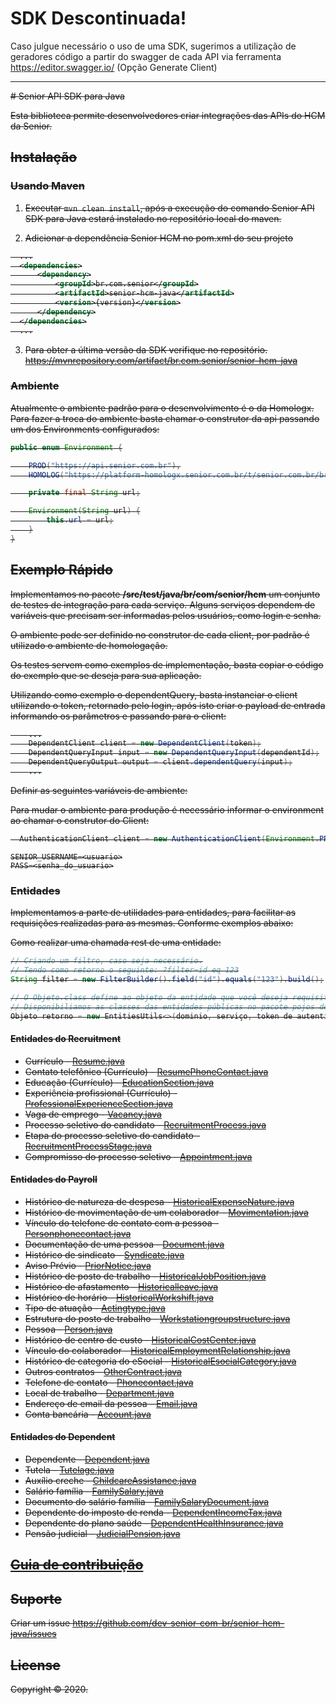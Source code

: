 # SDK Descontinuada!

Caso julgue necessário o uso de uma SDK, sugerimos a utilização de geradores código a partir do swagger de cada API via ferramenta https://editor.swagger.io/ (Opção Generate Client)

<hr />
<strike>
# Senior API SDK para Java

Esta biblioteca permite desenvolvedores criar integrações das APIs do HCM da Senior.

## Instalação

### Usando Maven
1. Executar `mvn clean install`, após a execução do comando Senior API SDK para Java estará instalado no repositório local do maven.

2. Adicionar a dependência Senior HCM no pom.xml do seu projeto

  ```xml
    ...
    <dependencies>
        <dependency>
            <groupId>br.com.senior</groupId>
            <artifactId>senior-hcm-java</artifactId>
            <version>{version}</version>
        </dependency>
    </dependencies>
    ...
  ```
3. Para obter a última versão da SDK verifique no repositório. https://mvnrepository.com/artifact/br.com.senior/senior-hcm-java

### Ambiente

Atualmente o ambiente padrão para o desenvolvimento é o da Homologx.
Para fazer a troca do ambiente basta chamar o construtor da api passando um dos Environments configurados:

```java
public enum Environment {

    PROD("https://api.senior.com.br"),
    HOMOLOG("https://platform-homologx.senior.com.br/t/senior.com.br/bridge/1.0");

    private final String url;

    Environment(String url) {
        this.url = url;
    }
}
```

## Exemplo Rápido

Implementamos no pacote **/src/test/java/br/com/senior/hcm** um conjunto de testes de integração para cada serviço. Alguns serviços dependem de variáveis que precisam ser informadas pelos usuários, como login e senha.

O ambiente pode ser definido no construtor de cada client, por padrão é utilizado o ambiente de homologação.

Os  testes servem como exemplos de implementação, basta copiar o código do exemplo que se deseja para sua aplicação.

Utilizando como exemplo o dependentQuery, basta instanciar o client utilizando o token, retornado pelo login, após isto criar o payload de entrada informando os parâmetros e passando para o client:

```java
    ...
    DependentClient client = new DependentClient(token);
    DependentQueryInput input = new DependentQueryInput(dependentId);
    DependentQueryOutput output = client.dependentQuery(input);
    ...
```
Definir as seguintes variáveis de ambiente:

Para mudar o ambiente para produção é necessário informar o environment ao chamar o construtor do Client:

```java
  AuthenticationClient client = new AuthenticationClient(Environment.PROD);
```

```
SENIOR_USERNAME=<usuario>
PASS=<senha_do_usuario>
```

### Entidades

Implementamos a parte de utilidades para entidades, para facilitar as requisições realizadas para as mesmas. Conforme exemplos abaixo:

Como realizar uma chamada rest de uma entidade:
```java
// Criando um filtro, caso seja necessário.
// Tendo como retorno o seguinte: ?filter=id eq 123
String filter = new FilterBuilder().field("id").equals("123").build();

// O Objeto.class define ao objeto da entidade que você deseja requisitar.
// Disponibiliamos as classes das entidades públicas no pacote pojos de cada módulo.
Objeto retorno = new EntitiesUtils<>(dominio, serviço, token de autenticação, Objeto.class).executeGet(entity_name, filter);

```

#### Entidades do Recruitment

* Currículo - [Resume.java](src/main/java/br/com/senior/hcm/recruitment/pojos/Resume.java)
* Contato telefônico (Currículo) - [ResumePhoneContact.java](src/main/java/br/com/senior/hcm/recruitment/pojos/ResumePhoneContact.java)
* Educação (Currículo) - [EducationSection.java](src/main/java/br/com/senior/hcm/recruitment/pojos/EducationSection.java)
* Experiência profissional (Currículo) - [ProfessionalExperienceSection.java](src/main/java/br/com/senior/hcm/recruitment/pojos/ProfessionalExperienceSection.java)
* Vaga de emprego - [Vacancy.java](src/main/java/br/com/senior/hcm/recruitment/pojos/Vacancy.java)
* Processo seletivo do candidato - [RecruitmentProcess.java](src/main/java/br/com/senior/hcm/recruitment/pojos/RecruitmentProcess.java)
* Etapa do processo seletivo do candidato - [RecruitmentProcessStage.java](src/main/java/br/com/senior/hcm/recruitment/pojos/RecruitmentProcessStage.java)
* Compromisso do processo seletivo - [Appointment.java](src/main/java/br/com/senior/hcm/recruitment/pojos/Appointment.java)

#### Entidades do Payroll

* Histórico de natureza de despesa - [HistoricalExpenseNature.java](src/main/java/br/com/senior/hcm/payroll/pojos/HistoricalExpenseNature.java)
* Histórico de movimentação de um colaborador - [Movimentation.java](src/main/java/br/com/senior/hcm/payroll/pojos/Movimentation.java)
* Vínculo do telefone de contato com a pessoa - [Personphonecontact.java](src/main/java/br/com/senior/hcm/payroll/pojos/Personphonecontact.java)
* Documentação de uma pessoa - [Document.java](src/main/java/br/com/senior/hcm/payroll/pojos/Document.java)
* Histórico de sindicato - [Syndicate.java](src/main/java/br/com/senior/hcm/payroll/pojos/Syndicate.java)
* Aviso Prévio - [PriorNotice.java](src/main/java/br/com/senior/hcm/payroll/pojos/PriorNotice.java)
* Histórico de posto de trabalho - [HistoricalJobPosition.java](src/main/java/br/com/senior/hcm/payroll/pojos/HistoricalJobPosition.java)
* Histórico de afastamento - [Historicalleave.java](src/main/java/br/com/senior/hcm/payroll/pojos/Historicalleave.java)
* Histórico de horário - [HistoricalWorkshift.java](src/main/java/br/com/senior/hcm/payroll/pojos/HistoricalWorkshift.java)
* Tipo de atuação - [Actingtype.java](src/main/java/br/com/senior/hcm/payroll/pojos/Actingtype.java)
* Estrutura do posto de trabalho - [Workstationgroupstructure.java](src/main/java/br/com/senior/hcm/payroll/pojos/Workstationgroupstructure.java)
* Pessoa - [Person.java](src/main/java/br/com/senior/hcm/payroll/pojos/Person.java)
* Histórico de centro de custo - [HistoricalCostCenter.java](src/main/java/br/com/senior/hcm/payroll/pojos/HistoricalCostCenter.java)
* Vínculo do colaborador - [HistoricalEmploymentRelationship.java](src/main/java/br/com/senior/hcm/payroll/pojos/HistoricalEmploymentRelationship.java)
* Histórico de categoria do eSocial - [HistoricalEsocialCategory.java](src/main/java/br/com/senior/hcm/payroll/pojos/HistoricalEsocialCategory.java)
* Outros contratos - [OtherContract.java](src/main/java/br/com/senior/hcm/payroll/pojos/OtherContract.java)
* Telefone de contato - [Phonecontact.java](src/main/java/br/com/senior/hcm/payroll/pojos/Phonecontact.java)
* Local de trabalho - [Department.java](src/main/java/br/com/senior/hcm/payroll/pojos/Department.java)
* Endereço de email da pessoa - [Email.java](src/main/java/br/com/senior/hcm/payroll/pojos/Email.java)
* Conta bancária - [Account.java](src/main/java/br/com/senior/hcm/payroll/pojos/Account.java)

#### Entidades do Dependent

* Dependente - [Dependent.java](src/main/java/br/com/senior/hcm/dependent/pojos/Dependent.java)
* Tutela - [Tutelage.java](src/main/java/br/com/senior/hcm/dependent/pojos/Tutelage.java)
* Auxílio creche - [ChildcareAssistance.java](src/main/java/br/com/senior/hcm/dependent/pojos/ChildcareAssistance.java)
* Salário família - [FamilySalary.java](src/main/java/br/com/senior/hcm/dependent/pojos/FamilySalary.java)
* Documento do salário família - [FamilySalaryDocument.java](src/main/java/br/com/senior/hcm/dependent/pojos/FamilySalaryDocument.java)
* Dependente do imposto de renda - [DependentIncomeTax.java](src/main/java/br/com/senior/hcm/dependent/pojos/DependentIncomeTax.java)
* Dependente do plano saúde - [DependentHealthInsurance.java](src/main/java/br/com/senior/hcm/dependent/pojos/DependentHealthInsurance.java)
* Pensão judicial - [JudicialPension.java](src/main/java/br/com/senior/hcm/dependent/pojos/JudicialPension.java)

## [Guia de contribuição](https://dev.senior.com.br/guia-de-contribuicao/)

## Suporte

Criar um issue https://github.com/dev-senior-com-br/senior-hcm-java/issues

## License

Copyright © 2020.
</strike>
